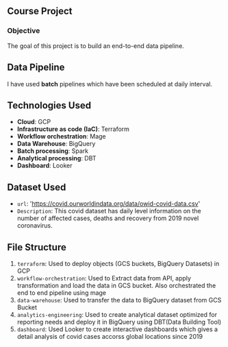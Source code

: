 ## Course Project

### Objective

The goal of this project is to build an end-to-end data pipeline.

## Data Pipeline 

I have used **batch** pipelines which have been scheduled at daily interval.

## Technologies Used

* **Cloud**: GCP
* **Infrastructure as code (IaC)**: Terraform
* **Workflow orchestration**: Mage
* **Data Warehouse**: BigQuery
* **Batch processing**: Spark
* **Analytical processing**: DBT
* **Dashboard**: Looker

## Dataset Used

* `url`: 'https://covid.ourworldindata.org/data/owid-covid-data.csv'
* `Description`: This covid dataset has daily level information on the number of affected cases, deaths and recovery from 2019 novel coronavirus. 

## File Structure

1. `terraform`: Used to deploy objects (GCS buckets, BigQuery Datasets) in GCP
2. `workflow-orchestration`: Used to Extract data from API, apply transformation and load the data in GCS bucket. Also orchestrated the end to end pipeline using mage
3. `data-warehouse`: Used to transfer the data to BigQuery dataset from GCS Bucket
4. `analytics-engineering`: Used to create analytical dataset optimized for reporting needs and deploy it in BigQuery using DBT(Data Building Tool)
5. `dashboard`: Used Looker to create interactive dashboards which gives a detail analysis of covid cases accorss global locations since 2019
